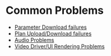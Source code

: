 # Common Problems

* [Parameter Download failures](../Support/ParameterDownload.md)
* [Plan Upload/Download failures](../Support/PlanUploadDownload.md)
* [Audio Problems](../Support/audio_problems.md)
* [Video Driver/UI Rendering Problems](../Support/ui_driver_problems.md)
